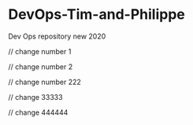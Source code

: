 # DevOps-Tim-and-Philippe
Dev Ops repository new 2020

// change number 1

// change number 2


// change number 222


// change 33333


// change 444444
